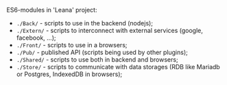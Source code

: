 ES6-modules in 'Leana' project:

* `./Back/` - scripts to use in the backend (nodejs);
* `./Extern/` - scripts to interconnect with external services (google, facebook, ...);
* `./Front/` - scripts to use in a browsers;
* `./Pub/` - published API (scripts being used by other plugins);
* `./Shared/` - scripts to use both in backend and browsers;
* `./Store/` - scripts to communicate with data storages (RDB like Mariadb or Postgres, IndexedDB in browsers);
